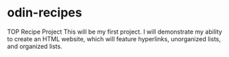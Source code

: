 # odin-recipes
TOP Recipe Project
This will be my first project. I will demonstrate my ability to create an HTML website, which will feature hyperlinks, unorganized lists, and organized lists. 